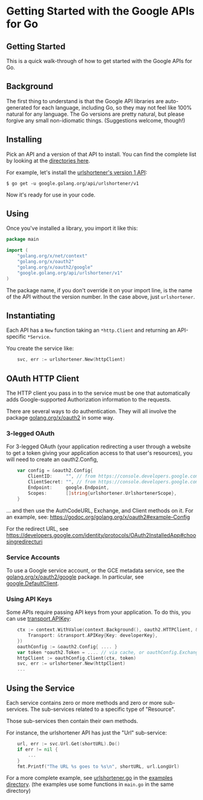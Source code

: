 # Getting Started with the Google APIs for Go

## Getting Started

This is a quick walk-through of how to get started with the Google APIs for Go.

## Background

The first thing to understand is that the Google API libraries are auto-generated for
each language, including Go, so they may not feel like 100% natural for any language.
The Go versions are pretty natural, but please forgive any small non-idiomatic things.
(Suggestions welcome, though!)

## Installing

Pick an API and a version of that API to install.
You can find the complete list by looking at the
[directories here](https://github.com/google/google-api-go-client/tree/master/).

For example, let's install the
[urlshortener's version 1 API](https://godoc.org/google.golang.org/api/urlshortener/v1):

```
$ go get -u google.golang.org/api/urlshortener/v1
```

Now it's ready for use in your code.

## Using

Once you've installed a library, you import it like this:

```go
package main

import (
    "golang.org/x/net/context"
    "golang.org/x/oauth2"
    "golang.org/x/oauth2/google"
    "google.golang.org/api/urlshortener/v1"
)
```

The package name, if you don't override it on your import line, is the name of the
API without the version number. In the case above, just `urlshortener`.

## Instantiating

Each API has a `New` function taking an `*http.Client` and returning an API-specific `*Service`.

You create the service like:

```go
    svc, err := urlshortener.New(httpClient)
```

## OAuth HTTP Client

The HTTP client you pass in to the service must be one that automatically adds
Google-supported Authorization information to the requests.

There are several ways to do authentication. They will all involve the package
[golang.org/x/oauth2](https://godoc.org/golang.org/x/oauth2) in some way.

### 3-legged OAuth

For 3-legged OAuth (your application redirecting a user through a website to get a
token giving your application access to that user's resources), you will need to
create an oauth2.Config,


```go
    var config = &oauth2.Config{
        ClientID:     "", // from https://console.developers.google.com/apis/credentials?project=<your-project-id>
        ClientSecret: "", // from https://console.developers.google.com/apis/credentials?project=<your-project-id>
        Endpoint:     google.Endpoint,
        Scopes:       []string{urlshortener.UrlshortenerScope},
    }
```

... and then use the AuthCodeURL, Exchange, and Client methods on it.
For an example, see: https://godoc.org/golang.org/x/oauth2#example-Config

For the redirect URL, see
https://developers.google.com/identity/protocols/OAuth2InstalledApp#choosingredirecturi

### Service Accounts

To use a Google service account, or the GCE metadata service, see
the [golang.org/x/oauth2/google](https://godoc.org/golang.org/x/oauth2/google) package.
In particular, see [google.DefaultClient](https://godoc.org/golang.org/x/oauth2/google#DefaultClient).

### Using API Keys

Some APIs require passing API keys from your application.
To do this, you can use
[transport.APIKey](https://godoc.org/google.golang.org/api/googleapi/transport#APIKey):

```go
    ctx := context.WithValue(context.Background(), oauth2.HTTPClient, &http.Client{
        Transport: &transport.APIKey{Key: developerKey},
    })
    oauthConfig := &oauth2.Config{ .... }
    var token *oauth2.Token = .... // via cache, or oauthConfig.Exchange
    httpClient := oauthConfig.Client(ctx, token)
    svc, err := urlshortener.New(httpClient)
    ...
```

## Using the Service

Each service contains zero or more methods and zero or more sub-services.
The sub-services related to a specific type of "Resource".

Those sub-services then contain their own methods.

For instance, the urlshortener API has just the "Url" sub-service:

```go
    url, err := svc.Url.Get(shortURL).Do()
    if err != nil {
        ...
    }
    fmt.Printf("The URL %s goes to %s\n", shortURL, url.LongUrl)
```

For a more complete example, see
[urlshortener.go](https://github.com/google/google-api-go-client/tree/master/examples/urlshortener.go)
in the [examples directory](https://github.com/google/google-api-go-client/tree/master/examples/).
(the examples use some functions in `main.go` in the same directory)
